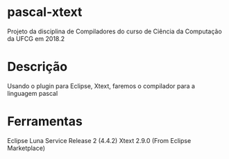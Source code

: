 # pascal-xtext

Projeto da disciplina de Compiladores do curso de Ciência da Computação da UFCG em 2018.2

# Descrição

Usando o plugin para Eclipse, Xtext, faremos o compilador para a linguagem pascal

# Ferramentas

Eclipse Luna Service Release 2 (4.4.2)
Xtext 2.9.0 (From Eclipse Marketplace)
